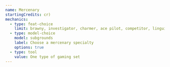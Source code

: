 ```yaml
---
name: Mercenary
startingCredits: cr)
mechanics:
  - type: feat-choice
    limit: brawny, investigator, charmer, ace pilot, competitor, linguist, weapon expert, durable
  - type: model-choice
    model: subgrounds
    label: Choose a mercenary specialty
    options: true
  - type: tool
    value: One type of gaming set
---
```

